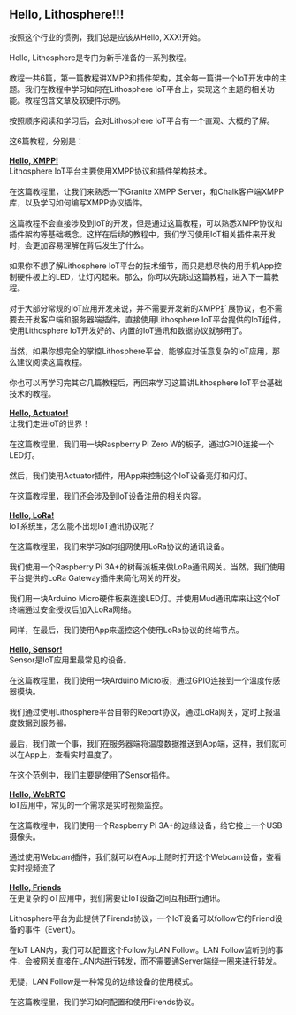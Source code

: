 ## Hello, Lithosphere!!!
按照这个行业的惯例，我们总是应该从Hello, XXX!开始。<br><br>
Hello, Lithosphere是专门为新手准备的一系列教程。<br><br>
教程一共6篇，第一篇教程讲XMPP和插件架构，其余每一篇讲一个IoT开发中的主题。我们在教程中学习如何在Lithosphere IoT平台上，实现这个主题的相关功能。教程包含文章及软硬件示例。<br><br>
按照顺序阅读和学习后，会对Lithosphere IoT平台有一个直观、大概的了解。<br><br>
这6篇教程，分别是：<br><br>
[**Hello, XMPP!**](./Hello_XMPP_Tutorial.md)<br>
Lithosphere IoT平台主要使用XMPP协议和插件架构技术。<br><br>
在这篇教程里，让我们来熟悉一下Granite XMPP Server，和Chalk客户端XMPP库，以及学习如何编写XMPP协议插件。<br><br>
这篇教程不会直接涉及到IoT的开发，但是通过这篇教程，可以熟悉XMPP协议和插件架构等基础概念。这样在后续的教程中，我们学习使用IoT相关插件来开发时，会更加容易理解在背后发生了什么。<br><br>
如果你不想了解Lithosphere IoT平台的技术细节，而只是想尽快的用手机App控制硬件板上的LED，让灯闪起来。那么，你可以先跳过这篇教程，进入下一篇教程。<br><br>
对于大部分常规的IoT应用开发来说，并不需要开发新的XMPP扩展协议，也不需要去开发客户端和服务器端插件，直接使用Lithosphere IoT平台提供的IoT组件，使用Lithosphere IoT开发好的、内置的IoT通讯和数据协议就够用了。<br><br>
当然，如果你想完全的掌控Lithosphere平台，能够应对任意复杂的IoT应用，那么建议阅读这篇教程。<br><br>
你也可以再学习完其它几篇教程后，再回来学习这篇讲Lithosphere IoT平台基础技术的教程。
<br><br>
[**Hello, Actuator!**](./Hello_Actuator_Tutorial.md)<br>
让我们走进IoT的世界！<br><br>
在这篇教程里，我们用一块Raspberry PI Zero W的板子，通过GPIO连接一个LED灯。<br><br>
然后，我们使用Actuator插件，用App来控制这个IoT设备亮灯和闪灯。<br><br>
在这篇教程里，我们还会涉及到IoT设备注册的相关内容。<br><br>
[**Hello, LoRa!**](./Hello_LoRa_Tutorial.md)<br>
IoT系统里，怎么能不出现IoT通讯协议呢？<br><br>
在这篇教程里，我们来学习如何组网使用LoRa协议的通讯设备。<br><br>
我们使用一个Raspberry Pi 3A+的树莓派板来做LoRa通讯网关。当然，我们使用平台提供的LoRa Gateway插件来简化网关的开发。<br><br>
我们用一块Arduino Micro硬件板来连接LED灯。并使用Mud通讯库来让这个IoT终端通过安全授权后加入LoRa网络。<br><br>
同样，在最后，我们使用App来遥控这个使用LoRa协议的终端节点。<br><br>
[**Hello, Sensor!**](./Hello_Sensor_Tutorial.md)<br>
Sensor是IoT应用里最常见的设备。<br><br>
在这篇教程里，我们使用一块Arduino Micro板，通过GPIO连接到一个温度传感器模块。<br><br>
我们通过使用Lithosphere平台自带的Report协议，通过LoRa网关，定时上报温度数据到服务器。<br><br>
最后，我们做一个事，我们在服务器端将温度数据推送到App端，这样，我们就可以在App上，查看实时温度了。<br><br>
在这个范例中，我们主要是使用了Sensor插件。<br><br>
[**Hello, WebRTC**](./Hello_WebRTC_Tutorial.md)<br>
IoT应用中，常见的一个需求是实时视频监控。<br><br>
在这篇教程中，我们使用一个Raspberry Pi 3A+的边缘设备，给它接上一个USB摄像头。<br><br>
通过使用Webcam插件，我们就可以在App上随时打开这个Webcam设备，查看实时视频流了<br><br>
[**Hello, Friends**](./Hello_Friends_Tutorial.md)<br>
在更复杂的IoT应用中，我们需要让IoT设备之间互相进行通讯。<br><br>
Lithosphere平台为此提供了Firends协议，一个IoT设备可以follow它的Friend设备的事件（Event）。<br><br>
在IoT LAN内，我们可以配置这个Follow为LAN Follow。LAN Follow监听到的事件，会被网关直接在LAN内进行转发，而不需要通Server端绕一圈来进行转发。<br><br>
无疑，LAN Follow是一种常见的边缘设备的使用模式。<br><br>
在这篇教程里，我们学习如何配置和使用Firends协议。